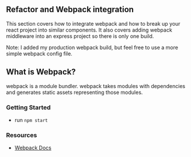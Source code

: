 ## Refactor and Webpack integration

This section covers how to integrate webpack and how to break up your react project into similar components. It also covers adding webpack middleware into an express project so there is only one build.

Note: I added my production webpack build, but feel free to use a more simple webpack config file.

## What is Webpack?

webpack is a module bundler. webpack takes modules with dependencies and generates static assets representing those modules.

### Getting Started
* run `npm start`

### Resources
- [Webpack Docs](https://webpack.github.io/)
